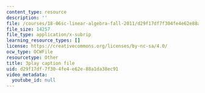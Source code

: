 ```yaml
---
content_type: resource
description: ''
file: /courses/18-06sc-linear-algebra-fall-2011/d29f17df7f304fe4e62e88a1da38ec91_lpnY5QVjU5w.srt
file_size: 14257
file_type: application/x-subrip
learning_resource_types: []
license: https://creativecommons.org/licenses/by-nc-sa/4.0/
ocw_type: OCWFile
resourcetype: Other
title: 3play caption file
uid: d29f17df-7f30-4fe4-e62e-88a1da38ec91
video_metadata:
  youtube_id: null
---
```

